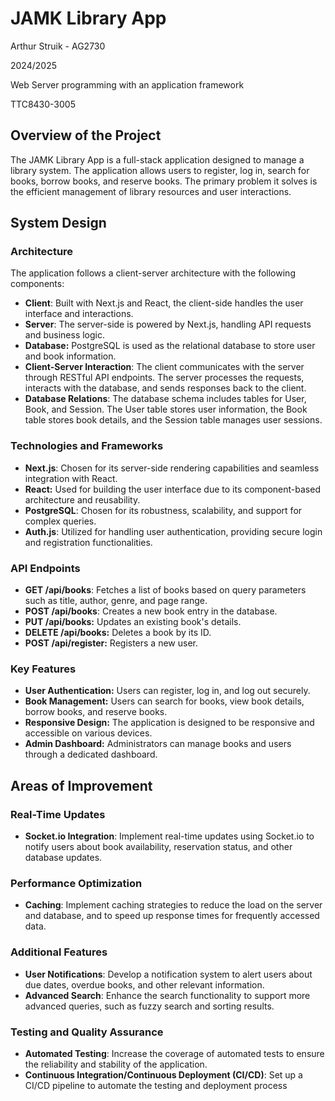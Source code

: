 # JAMK Library App
Arthur Struik - AG2730

2024/2025

Web Server programming with an application framework

TTC8430-3005

## Overview of the Project
The JAMK Library App is a full-stack application designed to manage a library system. The application allows users to register, log in, search for books, borrow books, and reserve books. The primary problem it solves is the efficient management of library resources and user interactions.

## System Design
### Architecture
The application follows a client-server architecture with the following components:

- __Client__: Built with Next.js and React, the client-side handles the user interface and interactions.
- __Server__: The server-side is powered by Next.js, handling API requests and business logic.
- __Database:__ PostgreSQL is used as the relational database to store user and book information.
- __Client-Server Interaction__: The client communicates with the server through RESTful API endpoints. The server processes the requests, interacts with the database, and sends responses back to the client.
- __Database Relations__: The database schema includes tables for User, Book, and Session. The User table stores user information, the Book table stores book details, and the Session table manages user sessions.

### Technologies and Frameworks
- __Next.js__: Chosen for its server-side rendering capabilities and seamless integration with React.
- __React:__ Used for building the user interface due to its component-based architecture and reusability.
- __PostgreSQL__: Chosen for its robustness, scalability, and support for complex queries.
- __Auth.js__: Utilized for handling user authentication, providing secure login and registration functionalities.

### API Endpoints
- __GET /api/books__: Fetches a list of books based on query parameters such as title, author, genre, and page range.
- __POST /api/books__: Creates a new book entry in the database.
- __PUT /api/books:__ Updates an existing book's details.
- __DELETE /api/books:__ Deletes a book by its ID.
- __POST /api/register:__ Registers a new user.

### Key Features
- __User Authentication:__ Users can register, log in, and log out securely.
- __Book Management:__ Users can search for books, view book details, borrow books, and reserve books.
- __Responsive Design:__ The application is designed to be responsive and accessible on various devices.
- __Admin Dashboard:__ Administrators can manage books and users through a dedicated dashboard.

## Areas of Improvement

### Real-Time Updates
- **Socket.io Integration**: Implement real-time updates using Socket.io to notify users about book availability, reservation status, and other database updates.

### Performance Optimization
- **Caching**: Implement caching strategies to reduce the load on the server and database, and to speed up response times for frequently accessed data.

### Additional Features
- **User Notifications**: Develop a notification system to alert users about due dates, overdue books, and other relevant information.
- **Advanced Search**: Enhance the search functionality to support more advanced queries, such as fuzzy search and sorting results.

### Testing and Quality Assurance
- **Automated Testing**: Increase the coverage of automated tests to ensure the reliability and stability of the application.
- **Continuous Integration/Continuous Deployment (CI/CD)**: Set up a CI/CD pipeline to automate the testing and deployment process
